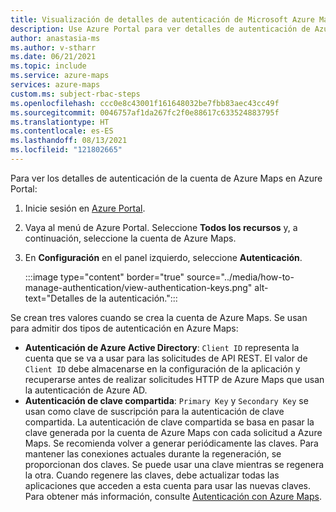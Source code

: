 ```yaml
---
title: Visualización de detalles de autenticación de Microsoft Azure Maps
description: Use Azure Portal para ver detalles de autenticación de Azure Maps.
author: anastasia-ms
ms.author: v-stharr
ms.date: 06/21/2021
ms.topic: include
ms.service: azure-maps
services: azure-maps
custom.ms: subject-rbac-steps
ms.openlocfilehash: ccc0e8c43001f161648032be7fbb83aec43cc49f
ms.sourcegitcommit: 0046757af1da267fc2f0e88617c633524883795f
ms.translationtype: HT
ms.contentlocale: es-ES
ms.lasthandoff: 08/13/2021
ms.locfileid: "121802665"
---
```

Para ver los detalles de autenticación de la cuenta de Azure Maps en Azure Portal:

1. Inicie sesión en [Azure Portal](https://portal.azure.com).

2. Vaya al menú de Azure Portal. Seleccione **Todos los recursos** y, a continuación, seleccione la cuenta de Azure Maps.

3. En **Configuración** en el panel izquierdo, seleccione **Autenticación**.

    :::image type="content" border="true" source="../media/how-to-manage-authentication/view-authentication-keys.png" alt-text="Detalles de la autenticación.":::

Se crean tres valores cuando se crea la cuenta de Azure Maps. Se usan para admitir dos tipos de autenticación en Azure Maps:
- **Autenticación de Azure Active Directory**: `Client ID` representa la cuenta que se va a usar para las solicitudes de API REST. El valor de `Client ID` debe almacenarse en la configuración de la aplicación y recuperarse antes de realizar solicitudes HTTP de Azure Maps que usan la autenticación de Azure AD.
- **Autenticación de clave compartida**: `Primary Key` y `Secondary Key` se usan como clave de suscripción para la autenticación de clave compartida. La autenticación de clave compartida se basa en pasar la clave generada por la cuenta de Azure Maps con cada solicitud a Azure Maps. Se recomienda volver a generar periódicamente las claves. Para mantener las conexiones actuales durante la regeneración, se proporcionan dos claves. Se puede usar una clave mientras se regenera la otra. Cuando regenere las claves, debe actualizar todas las aplicaciones que acceden a esta cuenta para usar las nuevas claves. Para obtener más información, consulte [Autenticación con Azure Maps](../azure-maps-authentication.md).
